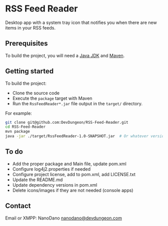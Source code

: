 # RSS Feed Reader

Desktop app with a system tray icon that notifies you when
there are new items in your RSS feeds.

## Prerequisites

To build the project, you will need a [Java JDK](https://adoptopenjdk.net/) and [Maven](https://maven.apache.org/).

## Getting started


To build the project:

- Clone the source code
- Execute the `package` target with Maven
- Run the `RssFeedReader*.jar` file output in the `target/` directory.

For example:

```bash
git clone git@github.com:DevDungeon/RSS-Feed-Reader.git
cd RSS-Feed-Reader
mvn package
java -jar ./target/RssFeedReader-1.0-SNAPSHOT.jar  # Or whatever version it is
```



To do
-----

- Add the proper package and Main file, update pom.xml
- Configure log4j2.properties if needed
- Configure project license, add to pom.xml, add LICENSE.txt
- Update the README.md
- Update dependency versions in pom.xml
- Delete icons/images if they are not needed (console apps)

Contact
-------

Email or XMPP: NanoDano <nanodano@devdungeon.com>
